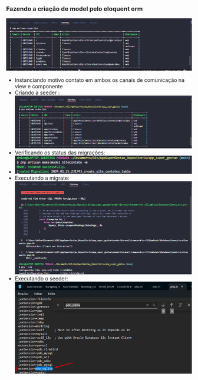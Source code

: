 ### Fazendo a criação de model pelo eloquent orm 
![alt text](image.png)
* Instanciando motivo contato em ambos os canais de comunicação na view e componente
* Criando a seeder :
![alt text](image-1.png)
* Verificando os status  das migrações:
* ![alt text](image-2.png)
* Executando a migrate:
  ![alt text](image-3.png)
* Executando o seeder:
![alt text](image-4.png)